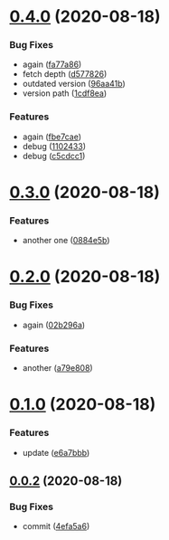 # [0.4.0](https://github.com/branchvincent/playground/compare/v0.3.0...v0.4.0) (2020-08-18)


### Bug Fixes

* again ([fa77a86](https://github.com/branchvincent/playground/commit/fa77a86e6c22d37179d519a78d26e70b0892f439))
* fetch depth ([d577826](https://github.com/branchvincent/playground/commit/d5778266e40ed18a322313747031923c1923c910))
* outdated version ([96aa41b](https://github.com/branchvincent/playground/commit/96aa41b8831e087377cc01e52cd3fb3aed281dbd))
* version path ([1cdf8ea](https://github.com/branchvincent/playground/commit/1cdf8eaef253850f876ded2d3126b0c7f0d1bb1d))


### Features

* again ([fbe7cae](https://github.com/branchvincent/playground/commit/fbe7caea0145e55e52079e0b6b1dfe35b1e1d389))
* debug ([1102433](https://github.com/branchvincent/playground/commit/11024334f79440b8abb48e9b26dd8833e8b708ee))
* debug ([c5cdcc1](https://github.com/branchvincent/playground/commit/c5cdcc1bf93982c75b5f63b9ef93673a0564549f))



# [0.3.0](https://github.com/branchvincent/playground/compare/v0.2.0...v0.3.0) (2020-08-18)


### Features

* another one ([0884e5b](https://github.com/branchvincent/playground/commit/0884e5b0cd22e387a027ec1767e8c456a99db242))



# [0.2.0](https://github.com/branchvincent/playground/compare/v0.1.0...v0.2.0) (2020-08-18)


### Bug Fixes

* again ([02b296a](https://github.com/branchvincent/playground/commit/02b296a73d7aba8484d747d1ade9af23b55c19a0))


### Features

* another ([a79e808](https://github.com/branchvincent/playground/commit/a79e8084f6bf2181fc52146732b1c926e280cc64))



# [0.1.0](https://github.com/branchvincent/playground/compare/v0.0.2...v0.1.0) (2020-08-18)


### Features

* update ([e6a7bbb](https://github.com/branchvincent/playground/commit/e6a7bbb99f021012f6fd0caf5546e1c44aefa344))



## [0.0.2](https://github.com/branchvincent/playground/compare/v0.0.1...v0.0.2) (2020-08-18)


### Bug Fixes

* commit ([4efa5a6](https://github.com/branchvincent/playground/commit/4efa5a61bd62e26f79e97c666970e3716fe0eb72))



